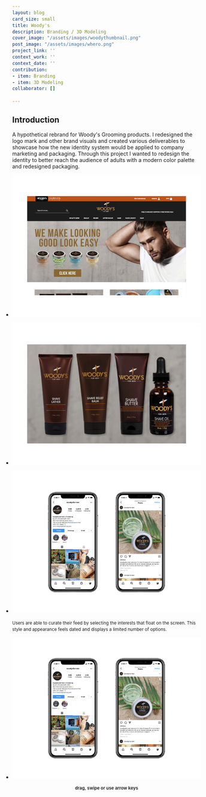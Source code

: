 ```yaml
---
layout: blog
card_size: small
title: Woody's
description: Branding / 3D Modeling
cover_image: "/assets/images/woodythumbnail.png"
post_image: "/assets/images/whero.png"
project_link: ''
context_work: ''
context_date: ''
contribution:
- item: Branding
- item: 3D Modeling
collaborator: []

---
```

## Introduction   

A hypothetical rebrand for Woody's Grooming products. I redesigned the logo mark and other brand visuals and created various deliverables to showcase how the new identity system would be applied to company marketing and packaging. Through this project I wanted to redesign the identity to better reach the audience of adults with a modern color palette and redesigned packaging.

<style>

.glide ul {

max-width: initial;

}

.glide img {

pointer-events: none;

}

.glide__slides {

padding-left: 0;

}

.glide .glide__slide {

opacity: 1; transform: scale(1);

}

</style>

<div class="glide mt4">

<div class="glide__track" data-glide-el="track">

<ul class="glide__slides">

<li class="glide__slide" style="text-align: left;"> <img src="/assets/images/woodysOld1.png" alt="Woody's homepage">

<small></small>

</li>

<li class="glide__slide" style="text-align: left;"> <img src="/assets/images/woodysOld2.png" alt="Woody's packaging 1">

<small></small>

</li>

<li class="glide__slide" style="text-align: left;"> <img src="/assets/images/woodysOld4.png" alt="Woody's packaging 2">

<small>Users are able to curate their feed by selecting the interests that float on the screen. This style and appearance feels dated and displays a limited number of options.</small>

</li>

<li class="glide__slide" style="text-align: left;"> <img src="/assets/images/woodysOld4.png" alt="Woody's Instagram">

<small></small>

</li>

</ul>

</div>

<small style="text-align: center; color: var(--ink-6); font-weight: 600; display: block;">drag, swipe or use arrow keys</small>

</div>
